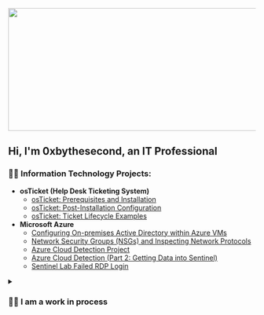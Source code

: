 <img height="250px" width="1000px" src="https://www.paliscope.com/wp-content/uploads/2018/04/Gif-animation-hello.gif"/>



## Hi, I'm 0xbythesecond, an **IT Professional**


### 👨‍💻 Information Technology Projects:

- <b>osTicket (Help Desk Ticketing System)</b>
  - [osTicket: Prerequisites and Installation](https://github.com/0xbythesecond/osticket-prereqs)
  - [osTicket: Post-Installation Configuration](https://github.com/0xbythesecond/post-install-config)
  - [osTicket: Ticket Lifecycle Examples](https://github.com/0xbythesecond/ticket-lifecycle)
- <b>Microsoft Azure</b>
  - [Configuring On-premises Active Directory within Azure VMs](https://github.com/0xbythesecond/configure-ad)
  - [Network Security Groups (NSGs) and Inspecting Network Protocols](https://github.com/0xbythesecond/azure-network-protocols)
  - [Azure Cloud Detection Project](https://github.com/0xbythesecond/azure-cloud-detection)
  - [Azure Cloud Detection (Part 2: Getting Data into Sentinel)](https://github.com/0xbythesecond/getting-data-into-sentinel)
  - [Sentinel Lab Failed RDP Login](https://github.com/0xbythesecond/Sentinel-Lab-Failed-Login)




<details>
 <summary><h3> 👨‍💼 I am a work in process</h3></summary>
 
 <p align="center">
	<a href="https://github.com/0xbythesecond/"><img alt="Views" title="GitHub profile views" src="https://komarev.com/ghpvc/?username=thenomaniqbal&label=Profile%20Views&color=red&style=for-the-badge"/></a>
	<a href="https://github.com/thenomaniqbal?tab=repositories&sort=stargazers"><img alt="total stars" title="Total stars on GitHub" src="https://custom-icon-badges.herokuapp.com/badge/dynamic/json?logo=star&color=55960c&labelColor=488207&label=Stars&style=for-the-badge&query=%24.stars&url=https://api.github-star-counter.workers.dev/user/thenomaniqbal"/></a>
  	<a href="https://github.com/thenomaniqbal?tab=followers"><img alt="followers" title="Follow me on Github" src="https://custom-icon-badges.herokuapp.com/github/followers/thenomaniqbal?color=236ad3&labelColor=1155ba&style=for-the-badge&logo=person-add&label=Follow&logoColor=white"/></a>
	
</p>

- 🎓 I’m a graduate of `Course Careers` Information Technology course
- 🌱 I’m currently learning `html, css, python and javascript.`
- 👯 I’m looking to collaborate with `like-minded persons.`
- 🤔 I’m looking for help with `tech related portfolio and building projects.`


#

### ⚒️ Languages and Tools 
<img align="left" alt="azure" width="30px" style="padding-right:10px;" src="https://cdn.jsdelivr.net/gh/devicons/devicon/icons/azure/azure-original.svg" />
<img align="left" alt="linux" width="30px" style="padding-right:10px;" src="https://cdn.jsdelivr.net/gh/devicons/devicon/icons/linux/linux-original.svg" />
<img align="left" alt="html" width="30px" style="padding-right:10px;" src="https://cdn.jsdelivr.net/gh/devicons/devicon/icons/html5/html5-original-wordmark.svg" />
<img align="left" alt="css" width="30px" style="padding-right:10px;"src="https://cdn.jsdelivr.net/gh/devicons/devicon/icons/css3/css3-original-wordmark.svg" />
<img align="left" alt="javascript" width="30px" style="padding-right:10px;"src="https://cdn.jsdelivr.net/gh/devicons/devicon/icons/javascript/javascript-original.svg" />


#

    
<br />
  
- <b>Notes</b>:

  - [10 entry-level IT questions about Active Directory](https://github.com/0xbythesecond/10-questions-AD) 
  - [Common Tools](https://github.com/0xbythesecond/Common-Tools)

  
### 📊Stats

  
![0xbythesecond's GitHub stats](https://github-readme-stats.vercel.app/api?username=0xbythesecond&show_icons=true&theme=radical)
	
![Profile views](https://gpvc.arturio.dev/0xbythesecond)

#


<!--**0xbythesecond/0xbythesecond** is a ✨ _special_ ✨ repository because its `README.md` (this file) appears on your GitHub profile.-->
